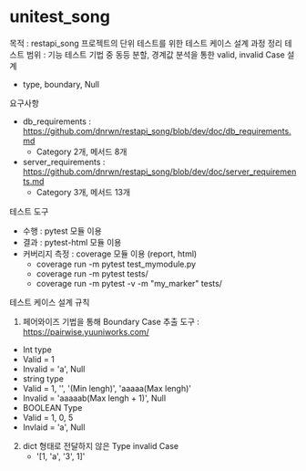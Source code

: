 # unitest_song

목적 : restapi_song 프로젝트의 단위 테스트를 위한 테스트 케이스 설계 과정 정리
테스트 범위 : 기능 테스트 기법 중 동등 분할, 경계값 분석을 통한 valid, invalid Case 설계
- type, boundary, Null

요구사항
- db_requirements : https://github.com/dnrwn/restapi_song/blob/dev/doc/db_requirements.md
  - Category 2개, 메서드 8개
- server_requirements : https://github.com/dnrwn/restapi_song/blob/dev/doc/server_requirements.md
  - Category 3개, 메서드 13개

테스트 도구
- 수행 : pytest 모듈 이용
- 결과 : pytest-html 모듈 이용
- 커버리지 측정 : coverage 모듈 이용 (report, html)
  - coverage run -m pytest test_mymodule.py
  - coverage run -m pytest tests/
  - coverage run -m pytest -v -m "my_marker" tests/

테스트 케이스 설계 규칙
1. 페어와이즈 기법을 통해 Boundary Case 추출
도구 : https://pairwise.yuuniworks.com/
- Int type
 - Valid = 1
 - Invalid = 'a', Null
- string type
 - Valid = 1, '', '(Min lengh)', 'aaaaa(Max lengh)'
 - Invalid = 'aaaaab(Max lengh + 1)', Null
- BOOLEAN Type
 - Valid = 1, 0, 5
 - Invlaid = 'a', Null

2. dict 형태로 전달하지 않은 Type invalid Case
   - '[1, 'a', '3', 1]'
